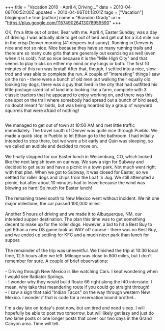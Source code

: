 +++
title = "Vacation 2010 - April 4, Driving..."
date = 2010-04-06T00:52:00Z
updated = 2010-04-06T01:13:01Z
tags = ["Vacation"]
blogimport = true 
[author]
	name = "Brandon Grady"
	uri = "https://plus.google.com/115749026413078959590"
+++

OK, I'm a little out of order.  Bear with me.  April 4, Easter Sunday, was a day of driving.  I was actually able to get out of bed and get out for a 3.4 mile run in the crisp Denver morning (41 degrees but sunny).  Running in Denver is nice and not so nice.  Nice because they have so many running trails and there are so many cute girls that are generally out exercising as well (even when it is cold).  Not so nice because it is the "Mile High City" and that seems to play tricks on either my mind or my lungs or both.  The first 10 minutes of this run was brutal!  After that, though, I settled into a nice, slow trod and was able to complete the run.  A couple of "interesting" things I saw on the run - there were a bunch of old men out walking their equally old looking toy dogs, there was a guy that lived in the city that had outfitted his little postage sized lot of land into looking like a farm, complete with 3 classic tractors that he appeared to enjoy working on, and there was this one spot on the trail where somebody had spread out a bunch of bird seed, no doubt meant for birds, but was being hoarded by a group of wayward squirrels that were afraid of nothing!<div><br /></div><div>We managed to get out of town at 10:00 AM and met little traffic immediately.  The travel south of Denver was quite nice through Pueblo.  We made a quick stop in Pueblo to let Ethan go to the bathroom.  I had initially intended to stop there, but we were a bit early and Quin was sleeping, so we called an audible and decided to move on.</div><div><br /></div><div>We finally stopped for our Easter lunch in Weisenburg, CO, which looked like the next largish town on our way.  We saw a sign for Subway and decided to get subs and have a picnic in a town park.  Not much went right with that plan.  When we got to Subway, it was closed for Easter, so we settled for roller dogs and chips from the Loaf 'n Jug.  We still attempted a picnic, but after about 10 minutes had to leave because the wind was blowing so hard!  So much for Easter lunch!</div><div><br /></div><div>The remaining travel south to New Mexico went without incident.  We hit one major milestone, the car passed 100,000 miles!</div><div><br /></div><div>Another 5 hours of driving and we made it to Albuquerque, NM, our intended supper destination.  The plan this time was to get something decent to make up for the roller dogs.  However, a bid to hit a Best Buy to get Ethan a new DS game took us WAY off course - there was no Best Buy, and we ended up settling for KFC and a much nicer park than lunch for supper.</div><div><br /></div><div>The remainder of the trip was uneventful.  We finished the trip at 10:30 local time, 12.5 hours after we left.  Mileage was close to 800 miles, but I don't remember for sure.  A couple of brief observations:</div><div><br /></div><div>- Driving through New Mexico is like watching Cars.  I kept wondering when I would see Radiator Springs.</div><div>- I wonder why they would build Route 66 right along the I40 interstate.  I mean, why take that meandering route if you could go straight through!</div><div>- I saw a sign that said "Indian Tacos" on the way through western New Mexico.  I wonder if that is code for a reservation bound brothel...</div><div><br /></div><div>I'm a day late on today's post now, but am tired and need sleep.  I will hopefully be able to post two tomorrow, but will likely get lazy and just do two lame posts or one longer posts that cover our two days in the Grand Canyon area.  Time will tell.</div>
